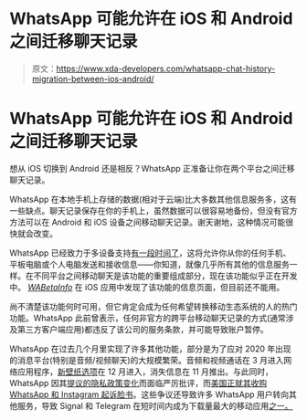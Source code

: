 # WhatsApp 可能允许在 iOS 和 Android 之间迁移聊天记录

> 原文：<https://www.xda-developers.com/whatsapp-chat-history-migration-between-ios-android/>

# WhatsApp 可能允许在 iOS 和 Android 之间迁移聊天记录

想从 iOS 切换到 Android 还是相反？WhatsApp 正准备让你在两个平台之间迁移聊天记录。

WhatsApp 在本地手机上存储的数据(相对于云端)比大多数其他信息服务多，这有一些缺点。聊天记录保存在你的手机上，虽然数据可以很容易地备份，但没有官方方法可以在 Android 和 iOS 设备之间移动聊天记录。谢天谢地，这种情况可能很快就会改变。

WhatsApp 已经致力于多设备支持[有一段时间了](https://www.xda-developers.com/whatsapp-beta-v2-20-110-upcoming-multi-device-support-expiring-messages/)，这将允许你从你的任何手机、平板电脑或个人电脑发送和接收信息——你知道，就像几乎所有其他的信息服务一样。在不同平台之间移动聊天是该功能的重要组成部分，现在该功能似乎正在开发中。 *[WABetaInfo](https://wabetainfo.com/whatsapp-to-allow-chat-history-migration-between-ios-and-android/)* 在 iOS 应用中发现了该功能的信息页面，但目前还不能用。

尚不清楚该功能何时可用，但它肯定会成为任何希望转换移动生态系统的人的热门功能。WhatsApp 此前曾表示，任何非官方的跨平台移动聊天记录的方式(通常涉及第三方客户端应用)都违反了该公司的服务条款，并可能导致账户暂停。

WhatsApp 在过去几个月里实现了许多其他功能，部分是为了应对 2020 年出现的消息平台(特别是音频/视频聊天)的大规模繁荣。音频和视频通话在 3 月进入网络应用程序，[新壁纸选项](https://www.xda-developers.com/whatsapp-update-brings-advanced-wallpaper-features-improved-sticker-search/)在 12 月进入，消失信息在 11 月推出。与此同时，WhatsApp 因其[提议的隐私政策变化](https://www.xda-developers.com/whatsapp-updates-terms-privacy-policy-mandate-data-sharing-facebook/)而面临严厉批评，而[美国正就其收购 WhatsApp 和 Instagram 起诉脸书](https://www.xda-developers.com/us-government-sues-facebook-anticompetitive-acquisition-whatsapp-instagram/)。这些争议还导致许多 WhatsApp 用户转向其他服务，导致 Signal 和 Telegram 在短时间内成为下载量最大的移动应用[之一。](https://www.androidpolice.com/2021/01/11/signal-tops-app-store-charts-globally-as-whatsapp-bows-down-to-facebook/)